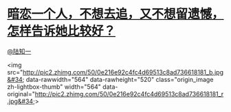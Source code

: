 
#  [暗恋一个人，不想去追，又不想留遗憾，怎样告诉她比较好？](https://zhihu.com/questions/21571536)



[@陆知一](https://zhihu.com/people/7bec0cb1c3c476e22f430d98450c52ed)

&lt;img src=&#34;http://pic2.zhimg.com/50/0e216e92c4fc4d69513c8ad736618181_b.jpg&#34; data-rawwidth=&#34;564&#34; data-rawheight=&#34;520&#34; class=&#34;origin_image zh-lightbox-thumb&#34; width=&#34;564&#34; data-original=&#34;http://pic2.zhimg.com/50/0e216e92c4fc4d69513c8ad736618181_r.jpg&#34;&gt;
